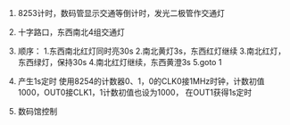 1. 8253计时，数码管显示交通等倒计时，发光二极管作交通灯
2. 十字路口，东西南北4组交通灯
3. 顺序：
        1.东西南北红灯同时亮30s
        2.南北黄灯3s，东西红灯继续
        3.南北红灯，东西绿灯，保持30s
        4.南北红灯继续，东西黄澄3s
        5.goto 1
        
4. 产生1s定时
    使用8254的计数器0、1，0的CLK0接1MHz时钟，计数初值1000，OUT0接CLK1，1计数初值也设为1000，
    在OUT1获得1s定时

5. 数码馆控制
           